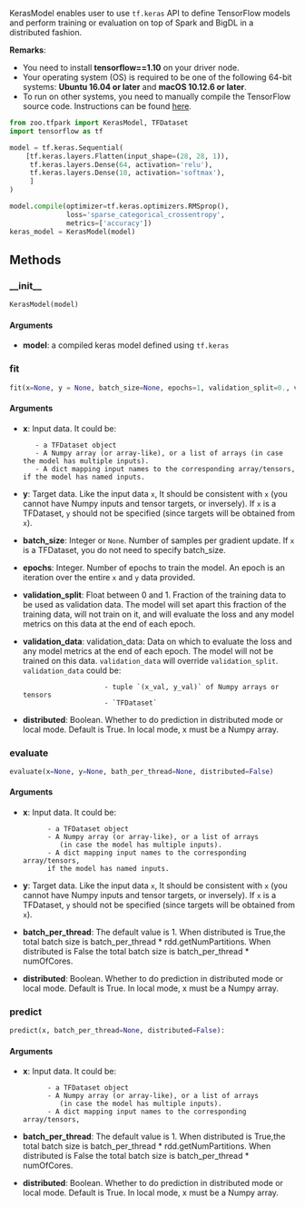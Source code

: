 KerasModel enables user to use `tf.keras` API to define TensorFlow models and perform training or evaluation on top
of Spark and BigDL in a distributed fashion.

__Remarks__:

- You need to install __tensorflow==1.10__ on your driver node.
- Your operating system (OS) is required to be one of the following 64-bit systems:
__Ubuntu 16.04 or later__ and __macOS 10.12.6 or later__.
- To run on other systems, you need to manually compile the TensorFlow source code. Instructions can
  be found [here](https://github.com/tensorflow/tensorflow/tree/v1.10.0/tensorflow/java).


```python
from zoo.tfpark import KerasModel, TFDataset
import tensorflow as tf

model = tf.keras.Sequential(
    [tf.keras.layers.Flatten(input_shape=(28, 28, 1)),
     tf.keras.layers.Dense(64, activation='relu'),
     tf.keras.layers.Dense(10, activation='softmax'),
     ]
)

model.compile(optimizer=tf.keras.optimizers.RMSprop(),
              loss='sparse_categorical_crossentropy',
              metrics=['accuracy'])
keras_model = KerasModel(model)
```

## Methods

### \_\_init\_\_

```python
KerasModel(model)
```

#### Arguments

* **model**: a compiled keras model defined using `tf.keras`


### fit

```python
fit(x=None, y = None, batch_size=None, epochs=1, validation_split=0., validation_data=None, distributed=False)
```

#### Arguments

* **x**: Input data. It could be:

         - a TFDataset object
         - A Numpy array (or array-like), or a list of arrays (in case the model has multiple inputs).
         - A dict mapping input names to the corresponding array/tensors, if the model has named inputs.

* **y**: Target data. Like the input data `x`,
         It should be consistent with `x` (you cannot have Numpy inputs and
         tensor targets, or inversely). If `x` is a TFDataset, `y` should
         not be specified (since targets will be obtained from `x`).
         
* **batch_size**: Integer or `None`.
                  Number of samples per gradient update.
                  If `x` is a TFDataset, you do not need to specify batch_size.

* **epochs**: Integer. Number of epochs to train the model.
              An epoch is an iteration over the entire `x` and `y`
              data provided.
            
* **validation_split**: Float between 0 and 1.
                        Fraction of the training data to be used as validation data.
                        The model will set apart this fraction of the training data,
                        will not train on it, and will evaluate
                        the loss and any model metrics
                        on this data at the end of each epoch.

* **validation_data**: validation_data: Data on which to evaluate
                       the loss and any model metrics at the end of each epoch.
                       The model will not be trained on this data.
                       `validation_data` will override `validation_split`.
                       `validation_data` could be:
                       
                          - tuple `(x_val, y_val)` of Numpy arrays or tensors
                          - `TFDataset`
* **distributed**: Boolean. Whether to do prediction in distributed mode or local mode.
                   Default is True. In local mode, x must be a Numpy array.
                   
                   
### evaluate

```python
evaluate(x=None, y=None, bath_per_thread=None, distributed=False)
```

#### Arguments

* **x**: Input data. It could be:

            - a TFDataset object
            - A Numpy array (or array-like), or a list of arrays
               (in case the model has multiple inputs).
            - A dict mapping input names to the corresponding array/tensors,
            if the model has named inputs.
* **y**: Target data. Like the input data `x`,
         It should be consistent with `x` (you cannot have Numpy inputs and
         tensor targets, or inversely). If `x` is a TFDataset, `y` should
         not be specified (since targets will be obtained from `x`).
* **batch_per_thread**:
          The default value is 1.
          When distributed is True,the total batch size is batch_per_thread * rdd.getNumPartitions.
          When distributed is False the total batch size is batch_per_thread * numOfCores.
* **distributed**: Boolean. Whether to do prediction in distributed mode or local mode.
                   Default is True. In local mode, x must be a Numpy array.


### predict

```python
predict(x, batch_per_thread=None, distributed=False):
```

#### Arguments
* **x**: Input data. It could be:

            - a TFDataset object
            - A Numpy array (or array-like), or a list of arrays
               (in case the model has multiple inputs).
            - A dict mapping input names to the corresponding array/tensors,
* **batch_per_thread**:
          The default value is 1.
          When distributed is True,the total batch size is batch_per_thread * rdd.getNumPartitions.
          When distributed is False the total batch size is batch_per_thread * numOfCores.
* **distributed**: Boolean. Whether to do prediction in distributed mode or local mode.
                    Default is True. In local mode, x must be a Numpy array.




